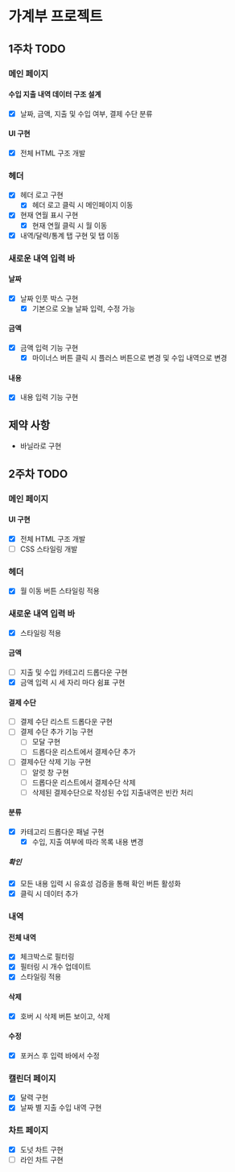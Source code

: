 # 가계부 프로젝트

## 1주차 TODO

### 메인 페이지

#### 수입 지출 내역 데이터 구조 설계

- [x] 날짜, 금액, 지출 및 수입 여부, 결제 수단 분류

#### UI 구현

- [x] 전체 HTML 구조 개발

### 헤더

- [x] 헤더 로고 구현
  - [x] 헤더 로고 클릭 시 메인페이지 이동
- [x] 현재 연월 표시 구현
  - [x] 현재 연월 클릭 시 월 이동
- [x] 내역/달력/통계 탭 구현 및 탭 이동

### 새로운 내역 입력 바

#### 날짜

- [x] 날짜 인풋 박스 구현
  - [x] 기본으로 오늘 날짜 입력, 수정 가능

#### 금액

- [x] 금액 입력 기능 구현
  - [x] 마이너스 버튼 클릭 시 플러스 버튼으로 변경 및 수입 내역으로 변경

#### 내용

- [x] 내용 입력 기능 구현

## 제약 사항

- 바닐라로 구현

## 2주차 TODO

### 메인 페이지

#### UI 구현

- [x] 전체 HTML 구조 개발
- [ ] CSS 스타일링 개발

### 헤더

- [x] 월 이동 버튼 스타일링 적용

### 새로운 내역 입력 바

- [x] 스타일링 적용

#### 금액

- [ ] 지출 및 수입 카테고리 드롭다운 구현
- [x] 금액 입력 시 세 자리 마다 쉼표 구현

#### 결제 수단

- [ ] 결제 수단 리스트 드롭다운 구현
- [ ] 결제 수단 추가 기능 구현
  - [ ] 모달 구현
  - [ ] 드롭다운 리스트에서 결제수단 추가
- [ ] 결제수단 삭제 기능 구현
  - [ ] 알럿 창 구현
  - [ ] 드롭다운 리스트에서 결제수단 삭제
  - [ ] 삭제된 결제수단으로 작성된 수입 지출내역은 빈칸 처리

#### 분류

- [x] 카테고리 드롭다운 패널 구현
  - [x] 수입, 지출 여부에 따라 목록 내용 변경

##### 확인

- [x] 모든 내용 입력 시 유효성 검증을 통해 확인 버튼 활성화
- [x] 클릭 시 데이터 추가

### 내역

#### 전체 내역

- [x] 체크박스로 필터링
- [x] 필터링 시 개수 업데이트
- [x] 스타일링 적용

#### 삭제

- [x] 호버 시 삭제 버튼 보이고, 삭제

#### 수정

- [x] 포커스 후 입력 바에서 수정

### 캘린더 페이지

- [x] 달력 구현
- [x] 날짜 별 지출 수입 내역 구현

### 차트 페이지

- [x] 도넛 차트 구현
- [ ] 라인 차트 구현
